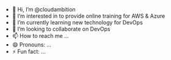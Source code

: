 - 👋 Hi, I’m @cloudambition
- 👀 I’m interested in to provide online training for AWS & Azure
- 🌱 I’m currently learning new technology for DevOps
- 💞️ I’m looking to collaborate on DevOps
- 📫 How to reach me ...
- 😄 Pronouns: ...
- ⚡ Fun fact: ...

<!---
cloudambition/cloudambition is a ✨ special ✨ repository because its `README.md` (this file) appears on your GitHub profile.
You can click the Preview link to take a look at your changes.
--->
